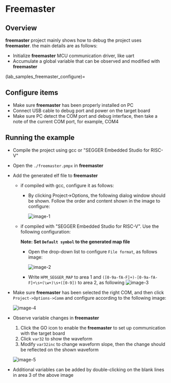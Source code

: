 # Freemaster

## Overview

**freemaster** project mainly shows how to debug the project uses **freemaster**. the main details are as follows:

- Initialize **freemaster** MCU communication driver, like uart
- Accumulate a global variable that can be observed and modified with **freemaster**

(lab_samples_freemaster_configure)=
## Configure items

- Make sure **freemaster** has been properly installed on PC
- Connect USB cable to debug port and power on the target board
- Make sure PC detect the COM port and debug interface, then take a note of the current COM port, for example, COM4
## Running the example

- Compile the project using gcc or "SEGGER Embedded Studio for RISC-V"
- Open the `./freemaster.pmpx` in **freemaster**
- Add the generated elf file to **freemaster**

  - if compiled with gcc, configure it as follows:

    - By clicking Project->Options, the following dialog window should be shown. Follow the order and content shown in the image to configure:

      ![image-1](../../doc/images/samples/freemaster_load_elf.jpg "image-1")

  - if compiled with "SEGGER Embedded Studio for RISC-V". Use the following configuration:

    **Note: Set `Default symbol` to the generated map file**
    - Open the drop-down list to configure `File format`, as follows image:

      ![image-2](../../doc/images/samples/freemaster_cfg_map_1.jpg "image-2")

    - Write `HPM_SEGGER_MAP` to area 1 and `([0-9a-fA-F]+)-[0-9a-fA-F]+\s+(\w+)\s+([0-9])` to area 2, as following
  	    ![image-3](../../doc/images/samples/freemaster_cfg_map_2.jpg "image-3")

- Make sure **freemaster** has been selected the right COM, and then click `Project->Options->Comm` and configure according to the following image:

    ![image-4](../../doc/images/samples/freemaster_cfg_com.jpg "image-4")

- Observe variable changes in **freemaster**

  1. Click the GO icon to enable the **freemaster** to set up communication with the target board
  2. Click `var32` to show the waveform
  3. Modify `var32inc` to change waveform slope, then the change should be reflected on the shown waveform

    ![image-5](../../doc/images/samples/freemaster_demo_run.png "image-5")

- Additional variables can be added by double-clicking on the blank lines in area 3 of the above image
